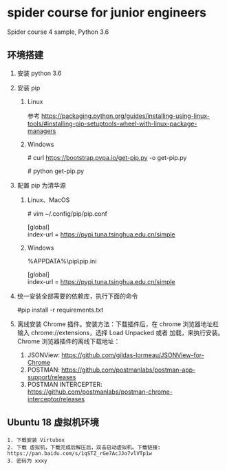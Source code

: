# spider course for junior engineers
Spider course 4 sample, Python 3.6

## 环境搭建
1. 安装 python 3.6 
2. 安装 pip
    1. Linux 
    
        参考 https://packaging.python.org/guides/installing-using-linux-tools/#installing-pip-setuptools-wheel-with-linux-package-managers

    2. Windows
        
        \# curl https://bootstrap.pypa.io/get-pip.py -o get-pip.py
        
        \# python get-pip.py
3. 配置 pip 为清华源
    1. Linux、MacOS

        \# vim ~/.config/pip/pip.conf
        
        [global]<br>
        index-url = https://pypi.tuna.tsinghua.edu.cn/simple 
    
    2. Windows

        %APPDATA%\pip\pip.ini

        [global]<br>
        index-url = https://pypi.tuna.tsinghua.edu.cn/simple 
4. 统一安装全部需要的依赖库，执行下面的命令

    \#pip install -r requirements.txt 

5. 离线安装 Chrome 插件。安装方法：下载插件后，在 chrome 浏览器地址栏输入 chrome://extensions，选择 Load Unpacked 或者 加载，来执行安装。Chrome 浏览器插件的离线下载地址：
   1. JSONView: https://github.com/gildas-lormeau/JSONView-for-Chrome
   2. POSTMAN: https://github.com/postmanlabs/postman-app-support/releases
   3. POSTMAN INTERCEPTER: https://github.com/postmanlabs/postman-chrome-interceptor/releases

## Ubuntu 18 虚拟机环境

    1. 下载安装 Virtubox 
    2. 下载 虚拟机，下载完成后解压后，双击启动虚拟机。下载链接: https://pan.baidu.com/s/1qSTZ_rGe7AcJJo7vlVTp1w
    3. 密码为 xxxy